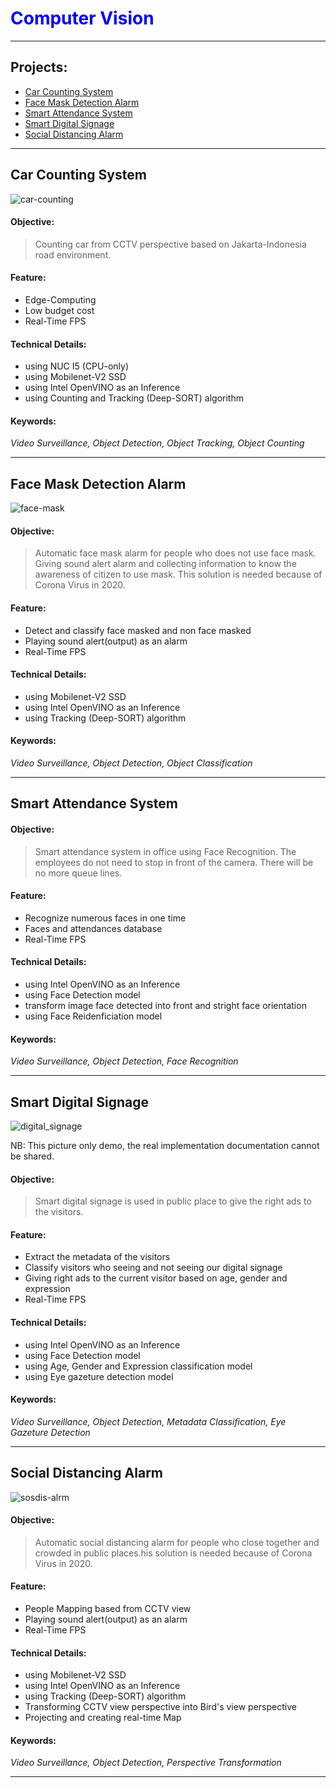 


# <span style="color:blue">Computer Vision</span>

---
## Projects:
   * [Car Counting System](#Car-Counting-System)
   * [Face Mask Detection Alarm](#Face-Mask-Detection-Alarm)
   * [Smart Attendance System](#Smart-Attendance-System)
   * [Smart Digital Signage](#Smart-Digital-Signage)
   * [Social Distancing Alarm](#Social-Distancing-Alarm)

---

## Car Counting System  
<img src="/images/car_counting.png" alt="car-counting">

#### Objective:  
> Counting car from CCTV perspective based on Jakarta-Indonesia road environment.   

#### Feature:  
- Edge-Computing  
- Low budget cost  
- Real-Time FPS  

#### Technical Details:  
- using NUC I5 (CPU-only)  
- using Mobilenet-V2 SSD  
- using Intel OpenVINO as an Inference  
- using Counting and Tracking (Deep-SORT) algorithm  

#### Keywords:  
*Video Surveillance, Object Detection, Object Tracking, Object Counting*  

---


## Face Mask Detection Alarm  
<img src="/images/face_mask.png" alt="face-mask">

#### Objective:  
> Automatic face mask alarm for people who does not use face mask. Giving sound alert alarm and collecting information to know the awareness of citizen to use mask. This solution is needed because of Corona Virus in 2020.   

#### Feature:  
- Detect and classify face masked and non face masked
- Playing sound alert(output) as an alarm   
- Real-Time FPS  

#### Technical Details:  
- using Mobilenet-V2 SSD  
- using Intel OpenVINO as an Inference  
- using Tracking (Deep-SORT) algorithm  


#### Keywords:  
*Video Surveillance, Object Detection, Object Classification*  

---

## Smart Attendance System  
#### Objective:  
> Smart attendance system in office using Face Recognition. The employees do not need to stop in front of the camera. There will be no more queue lines.  

#### Feature:  
- Recognize numerous faces in one time  
- Faces and attendances database  
- Real-Time FPS  

#### Technical Details:  
- using Intel OpenVINO as an Inference  
- using Face Detection model  
- transform image face detected into front and stright face orientation  
- using Face Reidenficiation model  

#### Keywords:  
*Video Surveillance, Object Detection, Face Recognition*  

---

## Smart Digital Signage  
<img src="/images/digital_signage.png" alt="digital_signage">  

NB: This picture only demo, the real implementation documentation cannot be shared.  

#### Objective:  
> Smart digital signage is used in public place to give the right ads to the visitors.  

#### Feature:  
- Extract the metadata of the visitors  
- Classify visitors who seeing and not seeing our digital signage 
- Giving right ads to the current visitor based on age, gender and expression  
- Real-Time FPS  

#### Technical Details:  
- using Intel OpenVINO as an Inference  
- using Face Detection model  
- using Age, Gender and Expression classification model
- using Eye gazeture detection model

#### Keywords:  
*Video Surveillance, Object Detection, Metadata Classification, Eye Gazeture Detection*  

---

## Social Distancing Alarm  
<img src="/images/sosdis_alrm.png" alt="sosdis-alrm">

#### Objective:  
> Automatic social distancing alarm for people who close together and crowded in public places.his solution is needed because of Corona Virus in 2020.   

#### Feature:  
- People Mapping based from CCTV view  
- Playing sound alert(output) as an alarm   
- Real-Time FPS  

#### Technical Details:  
- using Mobilenet-V2 SSD  
- using Intel OpenVINO as an Inference  
- using Tracking (Deep-SORT) algorithm  
- Transforming CCTV view perspective into Bird's view perspective
- Projecting and creating real-time Map  

#### Keywords:  
*Video Surveillance, Object Detection, Perspective Transformation*  

---